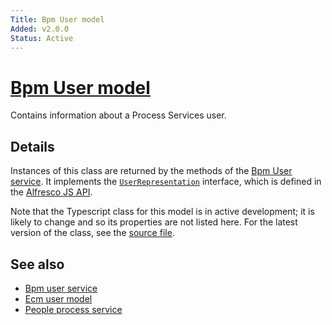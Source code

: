 ```yaml
---
Title: Bpm User model
Added: v2.0.0
Status: Active
---
```


# [Bpm User model](../../../lib/core/userinfo/models/bpm-user.model.ts "Defined in bpm-user.model.ts")

Contains information about a Process Services user.

## Details

Instances of this class are returned by the methods of the
[Bpm User service](../services/bpm-user.service.md). It implements the
[`UserRepresentation`](../../../node_modules/@alfresco/js-api/src/api/activiti-rest-api/model/userRepresentation.ts) interface, which is defined in the
[Alfresco JS API](https://github.com/Alfresco/alfresco-js-api/blob/master/src/alfresco-activiti-rest-api/docs/UserRepresentation.md).

Note that the Typescript class for this model is in active development;
it is likely to change and so its properties are not listed here. For the
latest version of the class, see the
[source file](https://github.com/Alfresco/alfresco-ng2-components/blob/development/lib/core/userinfo/models/bpm-user.model.ts).

## See also

-   [Bpm user service](../services/bpm-user.service.md)
-   [Ecm user model](ecm-user.model.md)
-   [People process service](../services/people-process.service.md)
